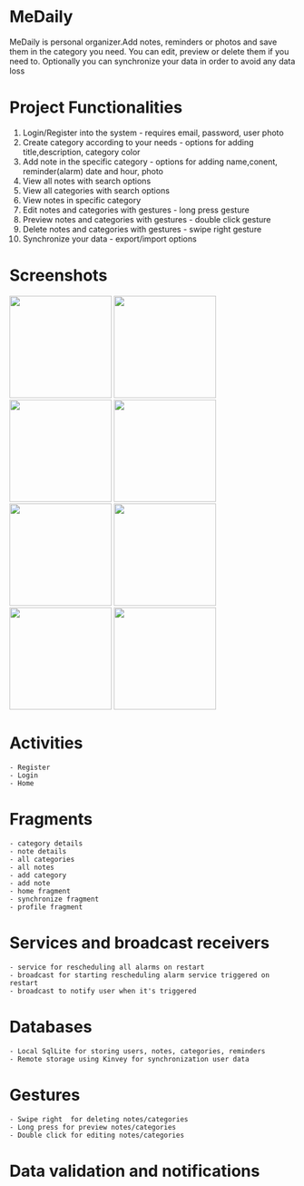 # MeDaily
MeDaily is personal organizer.Add notes, reminders or photos and save them in the category you need. You can edit, preview or delete them if you need to. Optionally you can synchronize your data in order to avoid any data loss

# Project Functionalities
 
   1. Login/Register into the system - requires email, password, user photo
   2. Create category according to your needs - options for adding title,description, category color
   3. Add note in the specific category - options for adding name,conent, reminder(alarm) date and hour, photo	
   4. View all notes with search options
   5. View all categories with search options
   6. View notes in specific category
   7. Edit notes and categories with gestures - long press gesture 
   8. Preview notes and categories with gestures - double click gesture
   9. Delete notes and categories with gestures - swipe right gesture
   10. Synchronize your data - export/import options
       
# Screenshots
<img src="https://github.com/veronika793/projects-additional/blob/master/android-app-me-daily/Screenshot_2016-10-24-17-52-38.png" width='180px'/>
<img src="https://github.com/veronika793/projects-additional/blob/master/android-app-me-daily/Screenshot_2016-10-24-17-52-23.png" width='180px'/>
<img src="https://github.com/veronika793/projects-additional/blob/master/android-app-me-daily/Screenshot_2016-10-24-17-53-44.png" width='180px'/>
<img src="https://github.com/veronika793/projects-additional/blob/master/android-app-me-daily/Screenshot_2016-10-24-17-53-50.png" width='180px'/>
<img src="https://github.com/veronika793/projects-additional/blob/master/android-app-me-daily/Screenshot_2016-10-24-17-54-31.png" width='180px'/>
<img src="https://github.com/veronika793/projects-additional/blob/master/android-app-me-daily/Screenshot_2016-10-24-17-57-15.png" width='180px'/>
<img src="https://github.com/veronika793/projects-additional/blob/master/android-app-me-daily/Screenshot_2016-10-24-17-58-37.png" width='180px'/>
<img src="https://github.com/veronika793/projects-additional/blob/master/android-app-me-daily/Screenshot_2016-10-24-17-58-45.png" width='180px'/>
  
# Activities 
	- Register
	- Login 
	- Home
# Fragments 
	- category details 
	- note details 
	- all categories
	- all notes
	- add category 
	- add note 
	- home fragment
	- synchronize fragment
	- profile fragment 
# Services and broadcast receivers
	- service for rescheduling all alarms on restart 
	- broadcast for starting rescheduling alarm service triggered on restart 
	- broadcast to notify user when it's triggered 

# Databases 
	- Local SqlLite for storing users, notes, categories, reminders
	- Remote storage using Kinvey for synchronization user data
# Gestures 
	- Swipe right  for deleting notes/categories
	- Long press for preview notes/categories
	- Double click for editing notes/categories

# Data validation  and notifications
	
	
  
        
      
        






